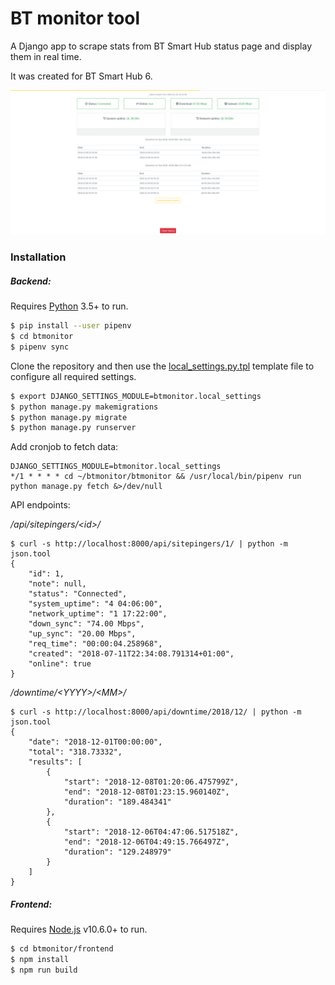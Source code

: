 # BT monitor tool

A Django app to scrape stats from BT Smart Hub status page and display them in real time.

It was created for BT Smart Hub 6.

![screenshot](screenshot.png)

### Installation

##### Backend:

Requires [Python](https://www.python.org/) 3.5+ to run.

```bash
$ pip install --user pipenv
$ cd btmonitor
$ pipenv sync
```

Clone the repository and then use the [local_settings.py.tpl](btmonitor/btmonitor/local_settings.py.tpl) template file to configure all required settings.

```bash
$ export DJANGO_SETTINGS_MODULE=btmonitor.local_settings
$ python manage.py makemigrations
$ python manage.py migrate
$ python manage.py runserver
```

Add cronjob to fetch data:

```
DJANGO_SETTINGS_MODULE=btmonitor.local_settings
*/1 * * * * cd ~/btmonitor/btmonitor && /usr/local/bin/pipenv run python manage.py fetch &>/dev/null
```

API endpoints:

*/api/sitepingers/\<id\>/*

```
$ curl -s http://localhost:8000/api/sitepingers/1/ | python -m json.tool
{
    "id": 1,
    "note": null,
    "status": "Connected",
    "system_uptime": "4 04:06:00",
    "network_uptime": "1 17:22:00",
    "down_sync": "74.00 Mbps",
    "up_sync": "20.00 Mbps",
    "req_time": "00:00:04.258968",
    "created": "2018-07-11T22:34:08.791314+01:00",
    "online": true
}
```

*/downtime/\<YYYY\>/\<MM\>/*

```
$ curl -s http://localhost:8000/api/downtime/2018/12/ | python -m json.tool
{
    "date": "2018-12-01T00:00:00",
    "total": "318.73332",
    "results": [
        {
            "start": "2018-12-08T01:20:06.475799Z",
            "end": "2018-12-08T01:23:15.960140Z",
            "duration": "189.484341"
        },
        {
            "start": "2018-12-06T04:47:06.517518Z",
            "end": "2018-12-06T04:49:15.766497Z",
            "duration": "129.248979"
        }
    ]
}
```

##### Frontend:
Requires [Node.js](https://nodejs.org/) v10.6.0+ to run.

```bash
$ cd btmonitor/frontend
$ npm install
$ npm run build
```
